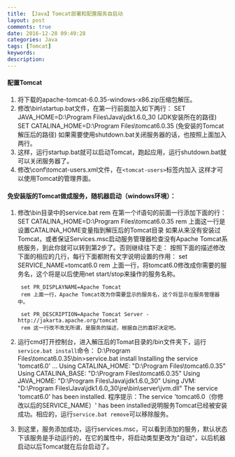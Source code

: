 ```yaml
---
title: 【Java】Tomcat部署和配置服务自启动
layout: post
comments: true
date: 2016-12-28 09:49:28
categories: Java
tags: [Tomcat]
keywords:
description:
---
```


#### 配置Tomcat
1. 将下载的apache-tomcat-6.0.35-windows-x86.zip压缩包解压。
2. 修改\bin\startup.bat文件，在第一行前面加入如下两行：
		SET JAVA_HOME=D:\Program Files\Java\jdk1.6.0_30   (JDK安装所在的路径)
		SET CATALINA_HOME=D:\Program Files\tomcat6.0.35   (免安装的Tomcat解压后的路径)
如果需要使用shutdown.bat关闭服务器的话，也按照上面加入两行。
3. 这样，运行startup.bat就可以启动Tomcat，跑起应用，运行shutdown.bat就可以关闭服务器了。
4. 修改\conf\tomcat-users.xml文件，在`<tomcat-users>`标签内加入
		<role rolename="manager"/>
		<role rolename="admin"/>
		<user username="admin" password="admin" roles="admin,manager"/>
这样才可以使用Tomcat的管理界面。

<!-- more -->
#### 免安装版的Tomcat做成服务，随机器启动（windows环境）：
1. 修改\bin目录中的service.bat
		rem 在第一个if语句的前面一行添加下面的行：
		SET CATALINA_HOME=D:\Program Files\tomcat6.0.35
		rem 上面这一行是设置CATALINA_HOME变量指到解压后的Tomcat目录
如果从来没有安装过Tomcat，或者保证Services.msc启动服务管理器检查没有Apache Tomcat系统服务，到此你就可以转到第2步了。否则继续往下走：
按照下面的描述修改下面的相应的几行，每行下面都附有文字说明设置的作用：
		set SERVICE_NAME=tomcat6.0
		rem 上面一行，将tomcat6.0修改成你需要的服务名，这个将是以后使用net start/stop来操作的服务名称。

		set PR_DISPLAYNAME=Apache Tomcat
		rem 上面一行，Apache Tomcat改为你需要显示的服务名，这个将显示在服务管理器中。

		set PR_DESCRIPTION=Apache Tomcat Server - http://jakarta.apache.org/tomcat
		rem 这一行改不改无所谓，是服务的描述，根据自己的喜好决定吧。

2. 运行cmd打开控制台，进入解压后的Tomat目录的/bin文件夹下，运行`service.bat install`命令：
		D:\Program Files\tomcat6.0.35\bin>service.bat install
		Installing the service  'tomcat6.0' ...
		Using CATALINA_HOME:    "D:\Program Files\tomcat6.0.35"
		Using CATALINA_BASE:    "D:\Program Files\tomcat6.0.35"
		Using JAVA_HOME:        "D:\Program Files\Java\jdk1.6.0_30"
		Using JVM:              "D:\Program Files\Java\jdk1.6.0_30\jre\bin\server\jvm.dll"
		The service 'tomcat6.0' has been installed.
程序提示：The service 'tomcat6.0（你修改以后的SERVICE_NAME）' has been installed说明服务Tomcat已经被安装成功。相应的，运行`service.bat remove`可以移除服务。

3. 到这里，服务添加成功，运行services.msc，可以看到添加的服务，默认状态下该服务是手动运行的，在它的属性中，将启动类型更改为"自动"，以后机器启动以后Tomcat就在后台启动了。